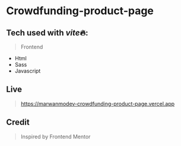# Crowdfunding-product-page

## Tech used with *vite*🔥:

> Frontend

-   Html
-   Sass
-   Javascript

## Live

> https://marwanmodev-crowdfunding-product-page.vercel.app

## Credit

> Inspired by Frontend Mentor